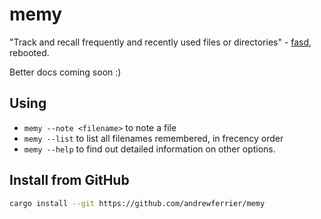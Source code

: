 # memy

"Track and recall frequently and recently used files or directories" - [fasd](https://github.com/clvv/fasd), rebooted.

Better docs coming soon :)

## Using

* `memy --note <filename>` to note a file
* `memy --list` to list all filenames remembered, in frecency order
* `memy --help` to find out detailed information on other options.

## Install from GitHub

```sh
cargo install --git https://github.com/andrewferrier/memy
```
